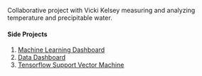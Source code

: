 Collaborative project with Vicki Kelsey measuring and analyzing temperature and precipitable water.
#### Side Projects
1. [Machine Learning Dashboard](https://pw-ml-dash.uc.r.appspot.com/)
2. [Data Dashboard](https://pw-data-dash.uc.r.appspot.com/)
3. [Tensorflow Support Vector Machine](https://precipitable-water.tech/machine_learning.html)
